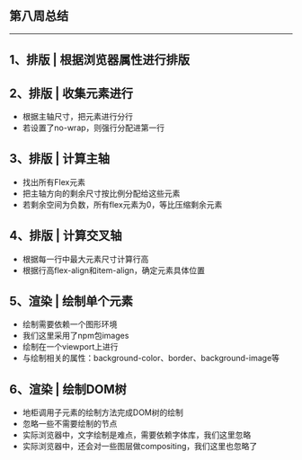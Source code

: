 ## 第八周总结 ##


----------


## 1、排版 | 根据浏览器属性进行排版 ##

## 2、排版 | 收集元素进行 ##
 - 根据主轴尺寸，把元素进行分行
 - 若设置了no-wrap，则强行分配进第一行

## 3、排版 | 计算主轴 ##
 - 找出所有Flex元素
 - 把主轴方向的剩余尺寸按比例分配给这些元素
 - 若剩余空间为负数，所有flex元素为0，等比压缩剩余元素
 
## 4、排版 | 计算交叉轴 ##
 - 根据每一行中最大元素尺寸计算行高
 - 根据行高flex-align和item-align，确定元素具体位置
 
## 5、渲染 | 绘制单个元素 ##
 - 绘制需要依赖一个图形环境
 - 我们这里采用了npm包images
 - 绘制在一个viewport上进行
 - 与绘制相关的属性：background-color、border、background-image等
 
## 6、渲染 | 绘制DOM树 ##
 - 地柜调用子元素的绘制方法完成DOM树的绘制
 - 忽略一些不需要绘制的节点
 - 实际浏览器中，文字绘制是难点，需要依赖字体库，我们这里忽略
 - 实际浏览器中，还会对一些图层做compositing，我们这里也忽略了
 
